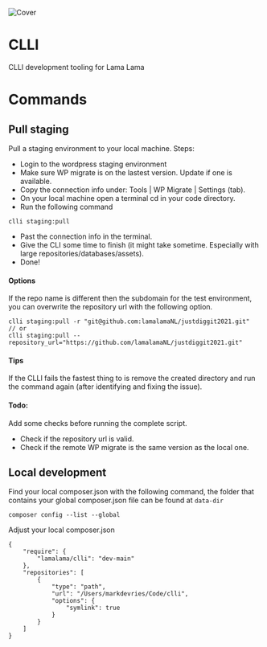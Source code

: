 ![Cover](https://storage.lamalama.nl/lamalama/playheart-cover.jpeg)

# CLLI

CLLI development tooling for Lama Lama

# Commands

## Pull staging
Pull a staging environment to your local machine.
Steps:
- Login to the wordpress staging environment
- Make sure WP migrate is on the lastest version. Update if one is available.
- Copy the connection info under: Tools | WP Migrate | Settings (tab).
- On your local machine open a terminal cd in your code directory.
- Run the following command
```
clli staging:pull
```
- Past the connection info in the terminal.
- Give the CLI some time to finish (it might take sometime. Especially with large repositories/databases/assets).
- Done!

#### Options
If the repo name is different then the subdomain for the test environment, you can overwrite the repository url with the following option.
```
clli staging:pull -r "git@github.com:lamalamaNL/justdiggit2021.git"
// or
clli staging:pull --repository_url="https://github.com/lamalamaNL/justdiggit2021.git"
```

#### Tips
If the CLLI fails the fastest thing to is remove the created directory and run the command again (after identifying and fixing the issue).

#### Todo:
Add some checks before running the complete script.
- Check if the repository url is valid.
- Check if the remote WP migrate is the same version as the local one.



## Local development

Find your local composer.json with the following command, the folder that contains your global composer.json file can be found at `data-dir`

```
composer config --list --global
```

Adjust your local composer.json

```
{
    "require": {
        "lamalama/clli": "dev-main"
    },
    "repositories": [
        {
            "type": "path",
            "url": "/Users/markdevries/Code/clli",
            "options": {
                "symlink": true
            }
        }
    ]
}
```
